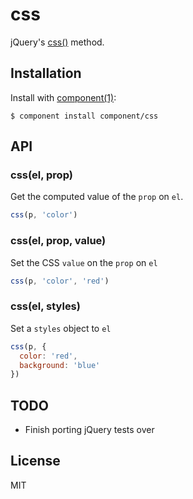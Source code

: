 
# css

  jQuery's [css()](http://api.jquery.com/css/) method.

## Installation

  Install with [component(1)](http://component.io):

    $ component install component/css

## API

### css(el, prop)

Get the computed value of the `prop` on `el`.

```js
css(p, 'color')
```

### css(el, prop, value)

Set the CSS `value` on the `prop` on `el`

```js
css(p, 'color', 'red')
```

### css(el, styles)

Set a `styles` object to `el`

```js
css(p, {
  color: 'red',
  background: 'blue'
})
```

## TODO

- Finish porting jQuery tests over

## License

  MIT
